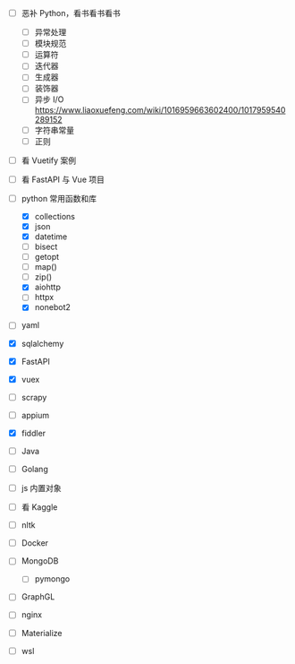 - [ ] 恶补 Python，看书看书看书
    - [ ] 异常处理
    - [ ] 模块规范
    - [ ] 运算符
    - [ ] 迭代器
    - [ ] 生成器
    - [ ] 装饰器
    - [ ] 异步 I/O https://www.liaoxuefeng.com/wiki/1016959663602400/1017959540289152
    - [ ] 字符串常量
    - [ ] 正则
- [ ] 看 Vuetify 案例
- [ ] 看 FastAPI 与 Vue 项目
- [ ] python 常用函数和库
    - [x] collections
    - [x] json
    - [x] datetime
    - [ ] bisect
    - [ ] getopt
    - [ ] map()
    - [ ] zip()
    - [x] aiohttp
    - [ ] httpx
    - [x] nonebot2
- [ ] yaml
- [x] sqlalchemy
- [x] FastAPI
- [x] vuex
- [ ] scrapy
- [ ] appium
- [x] fiddler
- [ ] Java
- [ ] Golang
- [ ] js 内置对象
- [ ] 看 Kaggle
- [ ] nltk
- [ ] Docker
- [ ] MongoDB
    - [ ] pymongo
- [ ] GraphGL
- [ ] nginx
- [ ] Materialize
- [ ] wsl

